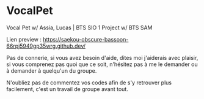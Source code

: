 # VocalPet
Vocal Pet w/ Assia, Lucas | BTS SIO 1 Project w/ BTS SAM


Lien preview : https://saekou-obscure-bassoon-66rpj5949gp35wrg.github.dev/

Pas de connerie, si vous avez besoin d'aide, dites moi j'aiderais avec plaisir, si vous comprenez pas quoi que ce soit, n'hésitez pas à me le demander ou à demander à quelqu'un du groupe.

N'oubliez pas de commentez vos codes afin de s'y retrouver plus facilement, c'est un travail de groupe avant tout.
